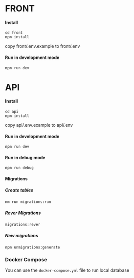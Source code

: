 # FRONT

#### Install
```
cd front 
npm install
```
copy front/.env.example to front/.env

#### Run in development mode
```
npm run dev
```

# API
#### Install
```
cd api 
npm install
```

copy api/.env.example to api/.env

#### Run in development mode

```
npm run dev
```
#### Run in debug mode
```
npm run debug
```
#### Migrations
##### Create tables
```
nm run migrations:run
```
##### Rever Migrations

```
migrations:rever
```
##### New migrations
```
npm unmigrations:generate
```


### Docker Compose
You can use the `docker-compose.yml` file to run local database